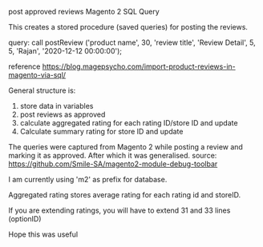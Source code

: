 post approved reviews Magento 2 SQL Query

This creates a stored procedure (saved queries) for posting the reviews.

query: call postReview ('product name', 30, 'review title', 'Review Detail', 5, 5, 'Rajan', '2020-12-12 00:00:00');

reference https://blog.magepsycho.com/import-product-reviews-in-magento-via-sql/

General structure is:

1. store data in variables
2. post reviews as approved
3. calculate aggregated rating for each rating ID/store ID and update
4. Calculate summary rating for store ID and update

The queries were captured from Magento 2 while posting a review and marking it as approved.
After which it was generalised.
source: https://github.com/Smile-SA/magento2-module-debug-toolbar

I am currently using 'm2' as prefix for database.

Aggregated rating stores average rating for each rating id and storeID. 

If you are extending ratings, you will have to extend 31 and 33 lines (optionID)

Hope this was useful

